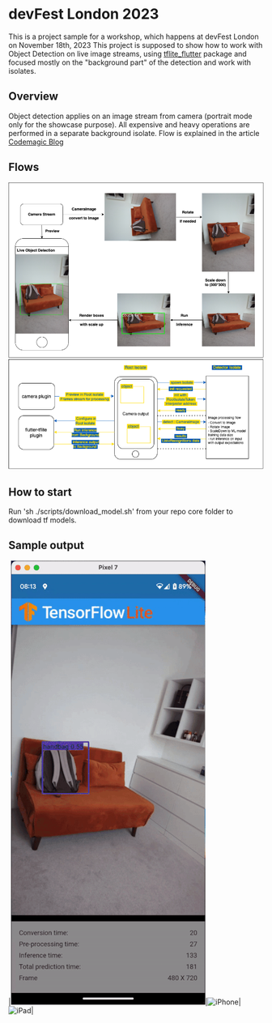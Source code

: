 # devFest London 2023

This is a project sample for a workshop, which happens at devFest London on November 18th, 2023
This project is supposed to show how to work with Object Detection on live image streams, using
[tflite_flutter](https://pub.dev/packages/tflite_flutter) package and focused mostly on the
"background part" of the detection and work with isolates.

## Overview

Object detection applies on an image stream from camera (portrait mode only for the showcase
purpose).
All expensive and heavy operations are performed in a separate background isolate.
Flow is explained in the article [Codemagic Blog](https://blog.codemagic.io/live-object-detection-on-image-stream-in-flutter/)

## Flows
![Image pre processing flow](image_pre_processing_flow.png)
![Live Detection Flow](live_detection_flow.png)


## How to start

Run 'sh ./scripts/download_model.sh' from your repo core folder to download tf models.

## Sample output

|![Pixel](output_Pixel7.gif)|![iPhone](output_iPhone.gif)|![iPad](output_iPad.gif)|
